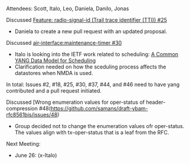 Attendees:  Scott, Italo, Leo, Daniela, Danilo, Jonas

Discussed
[Feature: radio-signal-id (Trail trace identifier (TTI)) #25](https://github.com/samans/draft-ybam-rfc8561bis/issues/25)

- Daniela to create a new pull request with an updated proposal.

Discussed
[air-interface:maintenance-timer #30](https://github.com/samans/draft-ybam-rfc8561bis/issues/30)

- Italo is looking into the IETF work related to scheduling:  [A Common YANG Data Model for Scheduling](https://datatracker.ietf.org/doc/draft-ietf-netmod-schedule-yang/)
- Clarification needed on how the sceduling process affects the datastores when NMDA is used.

In total: Issues #2, #18, #25, #30, #37, #44, and #46 need to have yang contributed and a pull request initiated.

Discussed
[Wrong enumeration values for oper-status of header-compression #48(https://github.com/samans/draft-ybam-rfc8561bis/issues/48)

- Group decided not to change the enumeration values ofr oper-status.  The values align with tx-oper-status that is a leaf from the RFC.

Next Meeting:

- June 26:  (x-Italo)
